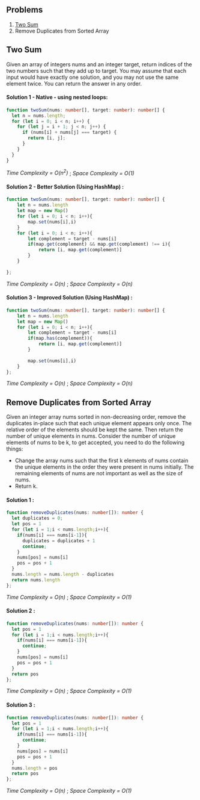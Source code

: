 ## Problems
1. [Two Sum](#two-sum)
2. Remove Duplicates from Sorted Array

## Two Sum
Given an array of integers nums and an integer target, return indices of the two numbers such that they add up to target.
You may assume that each input would have exactly one solution, and you may not use the same element twice.
You can return the answer in any order.
#### Solution 1 - Native - using nested loops:
```typescript
function twoSum(nums: number[], target: number): number[] {
  let n = nums.length;
  for (let i = 0; i < n; i++) {
    for (let j = i + 1; j < n; j++) {
      if (nums[i] + nums[j] === target) {
        return [i, j];
      }
    }
  }
}
```
*Time Complexity = O(n<sup>2</sup>)* ; *Space Complexity = O(1)*

#### Solution 2 - Better Solution (Using HashMap) :
```typescript
function twoSum(nums: number[], target: number): number[] {
    let n = nums.length
    let map = new Map()
    for (let i = 0; i < n; i++){
        map.set(nums[i],i)
    }
    for (let i = 0; i < n; i++){
        let complement = target - nums[i]
        if(map.get(complement) && map.get(complement) !== i){
            return [i, map.get(complement)]
        }
    }
    
};
```
*Time Complexity = O(n)* ; *Space Complexity = O(n)*

#### Solution 3 - Improved Solution (Using HashMap) :
```typescript
function twoSum(nums: number[], target: number): number[] {
    let n = nums.length
    let map = new Map()
    for (let i = 0; i < n; i++){
        let complement = target - nums[i]
        if(map.has(complement)){
            return [i, map.get(complement)]
        }
        
        map.set(nums[i],i)
    }
};
```
*Time Complexity = O(n)* ; *Space Complexity = O(n)*

## Remove Duplicates from Sorted Array
Given an integer array nums sorted in non-decreasing order, remove the duplicates in-place such that each unique element appears only once. The relative order of the elements should be kept the same. Then return the number of unique elements in nums.
Consider the number of unique elements of nums to be k, to get accepted, you need to do the following things:
- Change the array nums such that the first k elements of nums contain the unique elements in the order they were present in nums initially. The remaining elements of nums are not important as well as the size of nums.
- Return k.
#### Solution 1 :
```typescript
function removeDuplicates(nums: number[]): number {
  let duplicates = 0;
  let pos = 1
  for (let i = 1;i < nums.length;i++){
    if(nums[i] === nums[i-1]){
      duplicates = duplicates + 1
      continue;
    }
    nums[pos] = nums[i]
    pos = pos + 1
  }
  nums.length = nums.length - duplicates
  return nums.length
};
```
*Time Complexity = O(n)* ; *Space Complexity = O(1)*

#### Solution 2 :
```typescript
function removeDuplicates(nums: number[]): number {
  let pos = 1
  for (let i = 1;i < nums.length;i++){
    if(nums[i] === nums[i-1]){
      continue;
    }
    nums[pos] = nums[i]
    pos = pos + 1
  }
  return pos
};
```
*Time Complexity = O(n)* ; *Space Complexity = O(1)*

#### Solution 3 :
```typescript
function removeDuplicates(nums: number[]): number {
  let pos = 1
  for (let i = 1;i < nums.length;i++){
    if(nums[i] === nums[i-1]){
      continue;
    }
    nums[pos] = nums[i]
    pos = pos + 1
  }
  nums.length = pos
  return pos
};
```
*Time Complexity = O(n)* ; *Space Complexity = O(1)*
